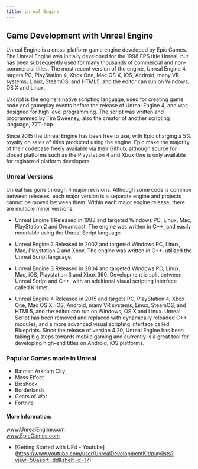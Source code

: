 ```yaml
---
title: Unreal Engine
---
```


## Game Development with Unreal Engine

Unreal Engine is a cross-platform game engine developed by Epic Games. The Unreal Engine was initially developed for the 1998 FPS title Unreal, but has been subsequently used for many thousands of commercial and non-commercial titles. The most recent version of the engine, Unreal Engine 4, targets PC, PlayStation 4, Xbox One, Mac OS X, iOS, Android, many VR systems, Linux, SteamOS, and HTML5, and the editor can run on Windows, OS X and Linux.

Uscript is the engine's native scripting language, used for creating game code and gameplay events before the release of Unreal Engine 4, and was designed for high level programming.  The script was written and programmed by Tim Sweeney, also the creator of another scripting language, ZZT-oop.

Since 2015 the Unreal Engine has been free to use, with Epic charging a 5% royalty on sales of titles produced using the engine. Epic make the majority of their codebase freely available via their Github, although source for closed platforms such as the Playstation 4 and Xbox One is only available for registered platform developers.

### Unreal Versions
Unreal has gone through 4 major revisions. Although some code is common between releases, each major version is a separate engine and projects cannot be moved between them. Within each major engine release, there are multiple minor versions.

  * Unreal Engine 1
  Released in 1998 and targeted Windows PC, Linux, Mac, PlayStation 2 and Dreamcast. The engine was written in C++, and easily moddable using the Unreal Script language.

  * Unreal Engine 2
  Released in 2002 and targeted Windows PC, Linux, Mac, Playstation 2 and Xbox. The engine was written in C++, utilized the Unreal Script language.

  * Unreal Engine 3
  Released in 2004 and targeted Windows PC, Linux, Mac, iOS, Playstation 3 and Xbox 360.  Development is split between Unreal Script and C++, with an additional visual scripting interface called Kismet.

  * Unreal Engine 4
  Released in 2015 and targets PC, PlayStation 4, Xbox One, Mac OS X, iOS, Android, many VR systems, Linux, SteamOS, and HTML5, and the editor can run on Windows, OS X and Linux. Unreal Script has been removed and replaced with dynamically reloaded C++ modules, and a more advanced visual scripting interface called Blueprints. Since the release of version 4.20, Unreal Engine has been taking big steps towards mobile gaming and currently is a great tool for developing high-end titles on Android, iOS platforms.
  
### Popular Games made in Unreal
- Batman Arkham City
- Mass Effect
- Bioshock
- Borderlands
- Gears of War
- Fortnite

#### More Information:

<a href='https://www.unrealengine.com/' target='_blank' rel='nofollow'>www.UnrealEngine.com</a>  
<a href='https://github.com/EpicGames' target='_blank' rel='nofollow'>www.EpicGames.com</a>
* [Getting Started with UE4 - Youtube] (https://www.youtube.com/user/UnrealDevelopmentKit/playlists?view=50&sort=dd&shelf_id=17)
